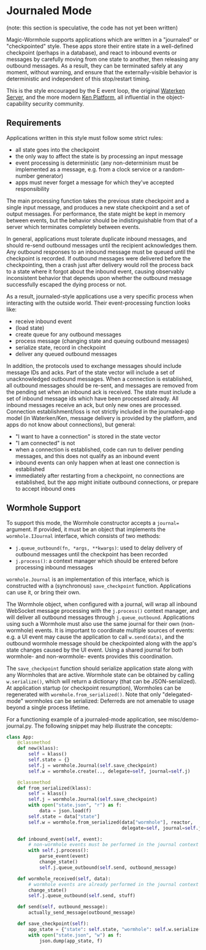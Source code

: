 # Journaled Mode

(note: this section is speculative, the code has not yet been written)

Magic-Wormhole supports applications which are written in a "journaled" or
"checkpointed" style. These apps store their entire state in a well-defined
checkpoint (perhaps in a database), and react to inbound events or messages
by carefully moving from one state to another, then releasing any outbound
messages. As a result, they can be terminated safely at any moment, without
warning, and ensure that the externally-visible behavior is deterministic and
independent of this stop/restart timing.

This is the style encouraged by the E event loop, the
original [Waterken Server](http://waterken.sourceforge.net/), and the more
modern [Ken Platform](http://web.eecs.umich.edu/~tpkelly/Ken/), all
influential in the object-capability security community.

## Requirements

Applications written in this style must follow some strict rules:

* all state goes into the checkpoint
* the only way to affect the state is by processing an input message
* event processing is deterministic (any non-determinism must be implemented
  as a message, e.g. from a clock service or a random-number generator)
* apps must never forget a message for which they've accepted responsibility

The main processing function takes the previous state checkpoint and a single
input message, and produces a new state checkpoint and a set of output
messages. For performance, the state might be kept in memory between events,
but the behavior should be indistinguishable from that of a server which
terminates completely between events.

In general, applications must tolerate duplicate inbound messages, and should
re-send outbound messages until the recipient acknowledges them. Any outbound
responses to an inbound message must be queued until the checkpoint is
recorded. If outbound messages were delivered before the checkpointing, then
a crash just after delivery would roll the process back to a state where it
forgot about the inbound event, causing observably inconsistent behavior that
depends upon whether the outbound message successfully escaped the dying
process or not.

As a result, journaled-style applications use a very specific process when
interacting with the outside world. Their event-processing function looks
like:

* receive inbound event
* (load state)
* create queue for any outbound messages
* process message (changing state and queuing outbound messages)
* serialize state, record in checkpoint
* deliver any queued outbound messages

In addition, the protocols used to exchange messages should include message
IDs and acks. Part of the state vector will include a set of unacknowledged
outbound messages. When a connection is established, all outbound messages
should be re-sent, and messages are removed from the pending set when an
inbound ack is received. The state must include a set of inbound message ids
which have been processed already. All inbound messages receive an ack, but
only new ones are processed. Connection establishment/loss is not strictly
included in the journaled-app model (in Waterken/Ken, message delivery is
provided by the platform, and apps do not know about connections), but
general:

* "I want to have a connection" is stored in the state vector
* "I am connected" is not
* when a connection is established, code can run to deliver pending messages,
  and this does not qualify as an inbound event
* inbound events can only happen when at least one connection is established
* immediately after restarting from a checkpoint, no connections are
  established, but the app might initiate outbound connections, or prepare to
  accept inbound ones

## Wormhole Support

To support this mode, the Wormhole constructor accepts a `journal=` argument.
If provided, it must be an object that implements the `wormhole.IJournal`
interface, which consists of two methods:

* `j.queue_outbound(fn, *args, **kwargs)`: used to delay delivery of outbound
  messages until the checkpoint has been recorded
* `j.process()`: a context manager which should be entered before processing
  inbound messages

`wormhole.Journal` is an implementation of this interface, which is
constructed with a (synchronous) `save_checkpoint` function. Applications can
use it, or bring their own.

The Wormhole object, when configured with a journal, will wrap all inbound
WebSocket message processing with the `j.process()` context manager, and will
deliver all outbound messages through `j.queue_outbound`. Applications using
such a Wormhole must also use the same journal for their own (non-wormhole)
events. It is important to coordinate multiple sources of events: e.g. a UI
event may cause the application to call `w.send(data)`, and the outbound
wormhole message should be checkpointed along with the app's state changes
caused by the UI event. Using a shared journal for both wormhole- and
non-wormhole- events provides this coordination.

The `save_checkpoint` function should serialize application state along with
any Wormholes that are active. Wormhole state can be obtained by calling
`w.serialize()`, which will return a dictionary (that can be
JSON-serialized). At application startup (or checkpoint resumption),
Wormholes can be regenerated with `wormhole.from_serialized()`. Note that
only "delegated-mode" wormholes can be serialized: Deferreds are not amenable
to usage beyond a single process lifetime.

For a functioning example of a journaled-mode application, see
misc/demo-journal.py. The following snippet may help illustrate the concepts:

```python
class App:
    @classmethod
    def new(klass):
        self = klass()
        self.state = {}
        self.j = wormhole.Journal(self.save_checkpoint)
        self.w = wormhole.create(.., delegate=self, journal=self.j)

    @classmethod
    def from_serialized(klass):
        self = klass()
        self.j = wormhole.Journal(self.save_checkpoint)
        with open("state.json", "r") as f:
            data = json.load(f)
        self.state = data["state"]
        self.w = wormhole.from_serialized(data["wormhole"], reactor,
                                          delegate=self, journal=self.j)

    def inbound_event(self, event):
        # non-wormhole events must be performed in the journal context
        with self.j.process():
            parse_event(event)
            change_state()
            self.j.queue_outbound(self.send, outbound_message)

    def wormhole_received(self, data):
        # wormhole events are already performed in the journal context
        change_state()
        self.j.queue_outbound(self.send, stuff)

    def send(self, outbound_message):
        actually_send_message(outbound_message)

    def save_checkpoint(self):
        app_state = {"state": self.state, "wormhole": self.w.serialize()}
        with open("state.json", "w") as f:
            json.dump(app_state, f)
```
